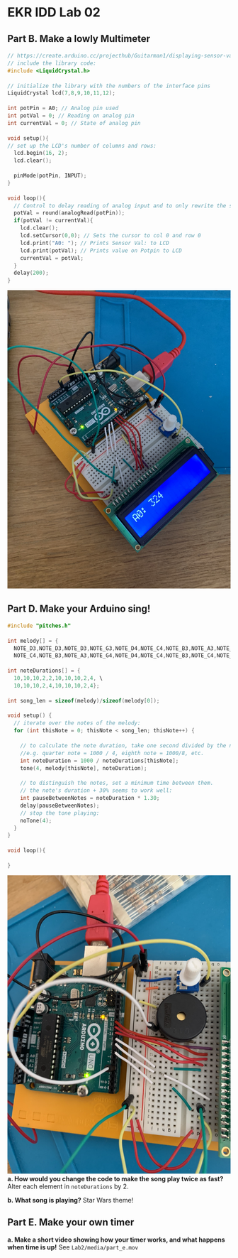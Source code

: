 # EKR IDD Lab 02
## Part B. Make a lowly Multimeter
```c++
// https://create.arduino.cc/projecthub/Guitarman1/displaying-sensor-values-on-lcd-c0c44f
// include the library code:
#include <LiquidCrystal.h>

// initialize the library with the numbers of the interface pins
LiquidCrystal lcd(7,8,9,10,11,12);

int potPin = A0; // Analog pin used
int potVal = 0; // Reading on analog pin
int currentVal = 0; // State of analog pin

void setup(){
// set up the LCD's number of columns and rows:
  lcd.begin(16, 2);
  lcd.clear();

  pinMode(potPin, INPUT);
}

void loop(){
  // Control to delay reading of analog input and to only rewrite the screen on a change
  potVal = round(analogRead(potPin));
  if(potVal != currentVal){
    lcd.clear();
    lcd.setCursor(0,0); // Sets the cursor to col 0 and row 0
    lcd.print("A0: "); // Prints Sensor Val: to LCD
    lcd.print(potVal); // Prints value on Potpin to LCD
    currentVal = potVal;
  }
  delay(200);
}
```
![Arduino configuration for LCD Reading](media/part_b.jpg)

## Part D. Make your Arduino sing!
```c++
#include "pitches.h"

int melody[] = {
  NOTE_D3,NOTE_D3,NOTE_D3,NOTE_G3,NOTE_D4,NOTE_C4,NOTE_B3,NOTE_A3,NOTE_G4,NOTE_D4, \
  NOTE_C4,NOTE_B3,NOTE_A3,NOTE_G4,NOTE_D4,NOTE_C4,NOTE_B3,NOTE_C4,NOTE_A3,0};

int noteDurations[] = {
  10,10,10,2,2,10,10,10,2,4, \
  10,10,10,2,4,10,10,10,2,4};

int song_len = sizeof(melody)/sizeof(melody[0]);

void setup() {
  // iterate over the notes of the melody:
  for (int thisNote = 0; thisNote < song_len; thisNote++) {

    // to calculate the note duration, take one second divided by the note type.
    //e.g. quarter note = 1000 / 4, eighth note = 1000/8, etc.
    int noteDuration = 1000 / noteDurations[thisNote];
    tone(4, melody[thisNote], noteDuration);

    // to distinguish the notes, set a minimum time between them.
    // the note's duration + 30% seems to work well:
    int pauseBetweenNotes = noteDuration * 1.30;
    delay(pauseBetweenNotes);
    // stop the tone playing:
    noTone(4);
  }
}

void loop(){
    
}
```

![Arduino configuration for Piezo](media/part_d.jpg)
**a. How would you change the code to make the song play twice as fast?**
Alter each element in ```noteDurations``` by 2.

**b. What song is playing?**
Star Wars theme!
## Part E. Make your own timer
**a. Make a short video showing how your timer works, and what happens when time is up!**
See ```Lab2/media/part_e.mov```